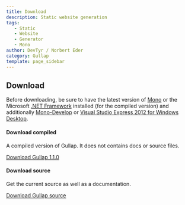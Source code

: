 ```yaml
---
title: Download
description: Static website generation
tags: 
   - Static
   - Website
   - Generator
   - Mono
author: DevTyr / Norbert Eder
category: Gullap
template: page_sidebar
---
```


## Download

Before downloading, be sure to have the latest version of [Mono](http://www.mono-project.com "Mono") or the Microsoft [.NET Framework](http://www.microsoft.com/net/ ".NET Framework") installed (for the compiled version) and additionally [Mono-Develop](http://monodevelop.com/ "MonoDevelop") or [Visual Studio Express 2012 for Windows Desktop](http://www.microsoft.com/visualstudio/eng/downloads#d-express-windows-desktop "Visual Studio Express 2012 for Windows Desktop").

<div class="row-fluid">
	<div class="span6">
	  <h4>Download compiled</h4>
	  <p>A compiled version of Gullap. It does not contains docs or source files.</p>
	  <p><a class="btn btn-large btn-primary" href="https://github.com/devtyr/gullap/releases/download/v1.1.0/gullap-1.1.0.zip" onclick="_gaq.push(['_trackEvent', 'Getting started with Gullap', 'Download Gullap', 'Download compiled']);">Download Gullap 1.1.0</a></p>
	</div>
	<div class="span6">
	  <h4>Download source</h4>
	  <p>Get the current source as well as a documentation.</p>
	  <p><a class="btn btn-large" href="https://github.com/devtyr/gullap/zipball/master" onclick="_gaq.push(['_trackEvent', 'Getting started with Gullap', 'Download Gullap', 'Download source']);">Download Gullap source</a></p>
	</div>
</div>



